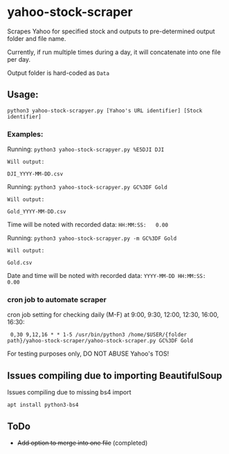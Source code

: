 # yahoo-stock-scraper
Scrapes Yahoo for specified stock and outputs to pre-determined output folder and file name.

Currently, if run multiple times during a day, it will concatenate into one file per day.

Output folder is hard-coded as 
```Data```

## Usage: 
    python3 yahoo-stock-scrapyer.py [Yahoo's URL identifier] [Stock identifier] 

### Examples: 
Running:
```python3 yahoo-stock-scrapyer.py %E5DJI DJI```

    Will output:
```DJI_YYYY-MM-DD.csv```

Running:
```python3 yahoo-stock-scrapyer.py GC%3DF Gold```

    Will output:
```Gold_YYYY-MM-DD.csv```

Time will be noted with recorded data:
```HH:MM:SS:   0.00 ```

Running:
```python3 yahoo-stock-scrapyer.py -m GC%3DF Gold```

    Will output:
```Gold.csv```

Date and time will be noted with recorded data: 
```YYYY-MM-DD HH:MM:SS:   0.00 ```


### cron job to automate scraper
cron job setting for checking daily (M-F) at 9:00, 9:30, 12:00, 12:30, 16:00, 16:30:
```
 0,30 9,12,16 * * 1-5 /usr/bin/python3 /home/$USER/{folder path}/yahoo-stock-scraper/yahoo-stock-scraper.py GC%3DF Gold 
```
For testing purposes only, DO NOT ABUSE Yahoo's TOS!

## Issues compiling due to importing BeautifulSoup

Issues compiling due to missing bs4 import

``` apt install python3-bs4 ```

## ToDo

- ~~Add option to merge into one file~~ (completed)
